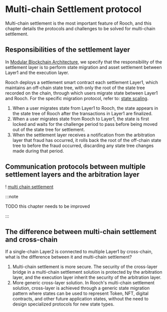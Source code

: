 # Multi-chain Settlement protocol

Multi-chain settlement is the most important feature of Rooch, and this chapter details the protocols and challenges to be solved for multi-chain settlement. 

## Responsibilities of the settlement layer

In [Modular Blockchain Architecture](index.md), we specify that the responsibility of the settlement layer is to perform state migration and asset settlement between Layer1 and the execution layer.

Rooch deploys a settlement smart contract each settlement Layer1, which maintains an off-chain state tree, with only the root of the state tree recorded on the chain, through which users migrate state between Layer1 and Rooch. For the specific migration protocol, refer to: [state scaling](../06-state-scaling.md). 

1. When a user migrates state from Layer1 to Rooch, the state appears in the state tree of Rooch after the transactions in Layer1 are finalized.
2. When a user migrates state from Rooch to Layer1, the state is first locked and waits for the challenge period to pass before being moved out of the state tree for settlement.
3. When the settlement layer receives a notification from the arbitration layer that fraud has occurred, it rolls back the root of the off-chain state tree to before the fraud occurred, discarding any state tree changes made during that period.


## Communication protocols between multiple settlement layers and the arbitration layer

! [multi chain settlement](/diagram/rooch-multi-chain-settlement.svg)

:::note

TODO this chapter needs to be improved

:::

## The difference between multi-chain settlement and cross-chain

If a single-chain Layer2 is connected to multiple Layer1 by cross-chain, what is the difference between it and multi-chain settlement?

1. Multi-chain settlement is more secure. The security of the cross-layer bridge in a multi-chain settlement solution is protected by the arbitration layer, and the execution layer inherit the security of the arbitration layer.
2. More generic cross-layer solution. In Rooch's multi-chain settlement solution, cross-layer is achieved through a generic state migration pattern where states can be used to represent Token, NFT, digital contracts, and other future application states, without the need to design specialized protocols for new state types.